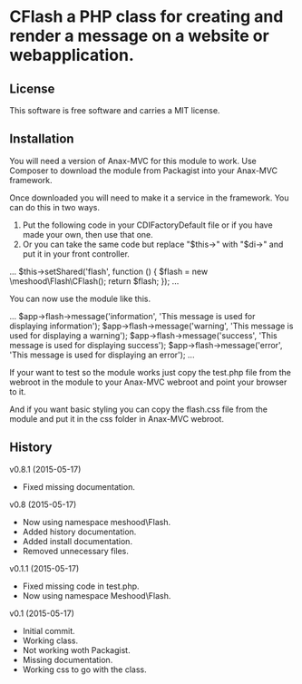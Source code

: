 CFlash a PHP class for creating and render a message on a website or webapplication.
==================================

License
----------------------------------

This software is free software and carries a MIT license.

Installation 
----------------------------------

You will need a version of Anax-MVC for this module to work.
Use Composer to download the module from Packagist into your Anax-MVC framework.

Once downloaded you will need to make it a service in the framework. You can do this in two ways.

1. Put the following code in your CDIFactoryDefault file or if you have made your own, then use that one.
2. Or you can take the same code but replace "$this->" with "$di->" and put it in your front controller.

...
    $this->setShared('flash', function () 
    {
        $flash = new \meshood\Flash\CFlash();
        return $flash;
    });
...

You can now use the module like this.

...
$app->flash->message('information', 'This message is used for displaying information');
$app->flash->message('warning', 'This message is used for displaying a warning');
$app->flash->message('success', 'This message is used for displaying success');
$app->flash->message('error', 'This message is used for displaying an error');
...

If your want to test so the module works just copy the test.php file from the webroot in the module to your Anax-MVC webroot and
point your browser to it.

And if you want basic styling you can copy the flash.css file from the module and put it in the css folder in Anax-MVC webroot.

History
----------------------------------

v0.8.1 (2015-05-17)

* Fixed missing documentation.

v0.8 (2015-05-17)

* Now using namespace meshood\Flash.
* Added history documentation.
* Added install documentation.
* Removed unnecessary files.

v0.1.1 (2015-05-17)

* Fixed missing code in test.php.
* Now using namespace Meshood\Flash.

v0.1 (2015-05-17)

* Initial commit.
* Working class.
* Not working woth Packagist.
* Missing documentation.
* Working css to go with the class.
